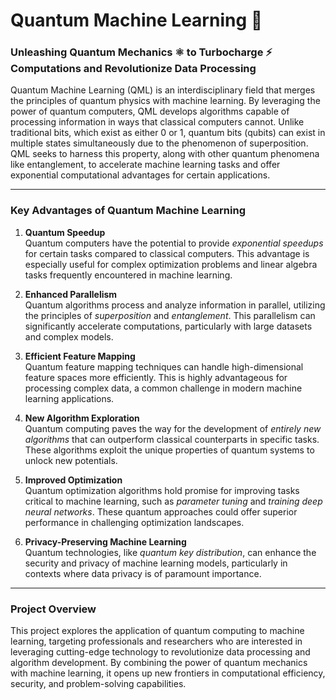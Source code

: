 # Quantum Machine Learning 🤖
### Unleashing Quantum Mechanics ⚛️ to Turbocharge ⚡ Computations and Revolutionize Data Processing

Quantum Machine Learning (QML) is an interdisciplinary field that merges the principles of quantum physics with machine learning. By leveraging the power of quantum computers, QML develops algorithms capable of processing information in ways that classical computers cannot. Unlike traditional bits, which exist as either 0 or 1, quantum bits (qubits) can exist in multiple states simultaneously due to the phenomenon of superposition. QML seeks to harness this property, along with other quantum phenomena like entanglement, to accelerate machine learning tasks and offer exponential computational advantages for certain applications.

---

### Key Advantages of Quantum Machine Learning

1. **Quantum Speedup**  
   Quantum computers have the potential to provide *exponential speedups* for certain tasks compared to classical computers. This advantage is especially useful for complex optimization problems and linear algebra tasks frequently encountered in machine learning.

2. **Enhanced Parallelism**  
   Quantum algorithms process and analyze information in parallel, utilizing the principles of *superposition* and *entanglement*. This parallelism can significantly accelerate computations, particularly with large datasets and complex models.

3. **Efficient Feature Mapping**  
   Quantum feature mapping techniques can handle high-dimensional feature spaces more efficiently. This is highly advantageous for processing complex data, a common challenge in modern machine learning applications.

4. **New Algorithm Exploration**  
   Quantum computing paves the way for the development of *entirely new algorithms* that can outperform classical counterparts in specific tasks. These algorithms exploit the unique properties of quantum systems to unlock new potentials.

5. **Improved Optimization**  
   Quantum optimization algorithms hold promise for improving tasks critical to machine learning, such as *parameter tuning* and *training deep neural networks*. These quantum approaches could offer superior performance in challenging optimization landscapes.

6. **Privacy-Preserving Machine Learning**  
   Quantum technologies, like *quantum key distribution*, can enhance the security and privacy of machine learning models, particularly in contexts where data privacy is of paramount importance.

---

### Project Overview

This project explores the application of quantum computing to machine learning, targeting professionals and researchers who are interested in leveraging cutting-edge technology to revolutionize data processing and algorithm development. By combining the power of quantum mechanics with machine learning, it opens up new frontiers in computational efficiency, security, and problem-solving capabilities.
